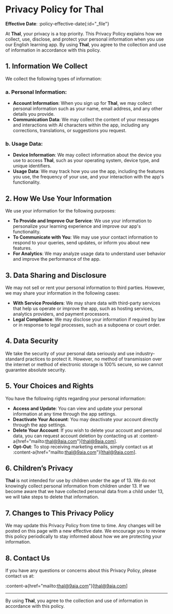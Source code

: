 # Privacy Policy for Thal

**Effective Date**: :policy-effective-date{:id="_file"}

At **Thal**, your privacy is a top priority. This Privacy Policy explains how we collect, use, disclose, and protect your personal information when you use our English learning app. By using **Thal**, you agree to the collection and use of information in accordance with this policy.

## 1. Information We Collect

We collect the following types of information:

### a. Personal Information:
- **Account Information**: When you sign up for **Thal**, we may collect personal information such as your name, email address, and any other details you provide.
- **Communication Data**: We may collect the content of your messages and interactions with AI characters within the app, including any corrections, translations, or suggestions you request.

### b. Usage Data:
- **Device Information**: We may collect information about the device you use to access **Thal**, such as your operating system, device type, and unique identifiers.
- **Usage Data**: We may track how you use the app, including the features you use, the frequency of your use, and your interaction with the app's functionality.

## 2. How We Use Your Information

We use your information for the following purposes:
- **To Provide and Improve Our Service**: We use your information to personalize your learning experience and improve our app's functionality.
- **To Communicate with You**: We may use your contact information to respond to your queries, send updates, or inform you about new features.
- **For Analytics**: We may analyze usage data to understand user behavior and improve the performance of the app.

## 3. Data Sharing and Disclosure

We may not sell or rent your personal information to third parties. However, we may share your information in the following cases:
- **With Service Providers**: We may share data with third-party services that help us operate or improve the app, such as hosting services, analytics providers, and payment processors.
- **Legal Compliance**: We may disclose your information if required by law or in response to legal processes, such as a subpoena or court order.

## 4. Data Security

We take the security of your personal data seriously and use industry-standard practices to protect it. However, no method of transmission over the internet or method of electronic storage is 100% secure, so we cannot guarantee absolute security.

## 5. Your Choices and Rights

You have the following rights regarding your personal information:

- **Access and Update**: You can view and update your personal information at any time through the app settings.
- **Deactivate Your Account**: You may deactivate your account directly through the app settings.
- **Delete Your Account**: If you wish to delete your account and personal data, you can request account deletion by contacting us at :content-a{href="mailto:thal@9aia.com"}[thal@9aia.com].
- **Opt-Out**: To stop receiving marketing emails, simply contact us at :content-a{href="mailto:thal@9aia.com"}[thal@9aia.com].

## 6. Children’s Privacy

**Thal** is not intended for use by children under the age of 13. We do not knowingly collect personal information from children under 13. If we become aware that we have collected personal data from a child under 13, we will take steps to delete that information.

## 7. Changes to This Privacy Policy

We may update this Privacy Policy from time to time. Any changes will be posted on this page with a new effective date. We encourage you to review this policy periodically to stay informed about how we are protecting your information.

## 8. Contact Us

If you have any questions or concerns about this Privacy Policy, please contact us at:

:content-a{href="mailto:thal@9aia.com"}[thal@9aia.com]

---

By using **Thal**, you agree to the collection and use of information in accordance with this policy.
